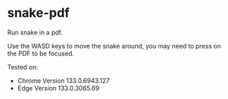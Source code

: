 # snake-pdf

Run snake in a pdf.

Use the WASD keys to move the snake around, you may need to press on the PDF to be focused.

Tested on:
- Chrome Version 133.0.6943.127
- Edge Version 133.0.3065.69
